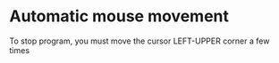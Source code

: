 
# Automatic mouse movement 

To stop program, you must move the cursor LEFT-UPPER corner a few times


